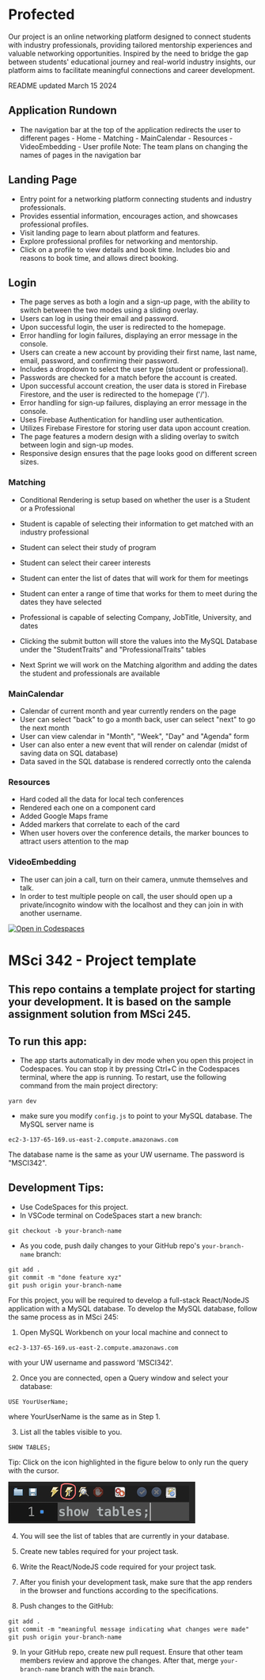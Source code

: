 # Profected

Our project is an online networking platform designed to connect students with industry professionals, providing tailored mentorship experiences and valuable networking opportunities. Inspired by the need to bridge the gap between students' educational journey and real-world industry insights, our platform aims to facilitate meaningful connections and career development.


README updated March 15 2024

## Application Rundown

- The navigation bar at the top of the application redirects the user to different pages - Home - Matching - MainCalendar - Resources - VideoEmbedding - User profile
  Note: The team plans on changing the names of pages in the navigation bar

## Landing Page
- Entry point for a networking platform connecting students and industry professionals.
- Provides essential information, encourages action, and showcases professional profiles.
- Visit landing page to learn about platform and features.
- Explore professional profiles for networking and mentorship.
- Click on a profile to view details and book time. Includes bio and reasons to book time, and allows direct booking.

## Login
- The page serves as both a login and a sign-up page, with the ability to switch between the two modes using a sliding overlay.
- Users can log in using their email and password.
- Upon successful login, the user is redirected to the homepage.
- Error handling for login failures, displaying an error message in the console.
- Users can create a new account by providing their first name, last name, email, password, and confirming their password.
- Includes a dropdown to select the user type (student or professional).
- Passwords are checked for a match before the account is created.
- Upon successful account creation, the user data is stored in Firebase Firestore, and the user is redirected to the homepage ('/').
- Error handling for sign-up failures, displaying an error message in the console.
- Uses Firebase Authentication for handling user authentication.
- Utilizes Firebase Firestore for storing user data upon account creation.
- The page features a modern design with a sliding overlay to switch between login and sign-up modes.
- Responsive design ensures that the page looks good on different screen sizes.

### Matching

- Conditional Rendering is setup based on whether the user is a Student or a Professional
- Student is capable of selecting their information to get matched with an industry professional
- Student can select their study of program
- Student can select their career interests
- Student can enter the list of dates that will work for them for meetings
- Student can enter a range of time that works for them to meet during the dates they have selected
- Professional is capable of selecting Company, JobTitle, University, and dates
- Clicking the submit button will store the values into the MySQL Database under the "StudentTraits" and "ProfessionalTraits" tables

- Next Sprint we will work on the Matching algorithm and adding the dates the student and professionals are available

### MainCalendar

- Calendar of current month and year currently renders on the page
- User can select "back" to go a month back, user can select "next" to go the next month
- User can view calendar in "Month", "Week", "Day" and "Agenda" form
- User can also enter a new event that will render on calendar (midst of saving data on SQL database)
- Data saved in the SQL database is rendered correctly onto the calenda

### Resources

- Hard coded all the data for local tech conferences
- Rendered each one on a component card
- Added Google Maps frame
- Added markers that correlate to each of the card
- When user hovers over the conference details, the marker bounces to attract users attention to the map

### VideoEmbedding

- The user can join a call, turn on their camera, unmute themselves and talk.
- In order to test multiple people on call, the user should open up a private/incognito window with the localhost and they can join in with another username.

[![Open in Codespaces](https://classroom.github.com/assets/launch-codespace-7f7980b617ed060a017424585567c406b6ee15c891e84e1186181d67ecf80aa0.svg)](https://classroom.github.com/open-in-codespaces?assignment_repo_id=13352842)

# MSci 342 - Project template

## This repo contains a template project for starting your development. It is based on the sample assignment solution from MSci 245.

## To run this app:

- The app starts automatically in dev mode when you open this project in Codespaces. You can stop it by pressing Ctrl+C in the Codespaces terminal, where the app is running. To restart, use the following command from the main project directory:

```
yarn dev
```

- make sure you modify `config.js` to point to your MySQL database. The MySQL server name is

```
ec2-3-137-65-169.us-east-2.compute.amazonaws.com
```

The database name is the same as your UW username.
The password is "MSCI342".

## Development Tips:

- Use CodeSpaces for this project.
- In VSCode terminal on CodeSpaces start a new branch:

```
git checkout -b your-branch-name
```

- As you code, push daily changes to your GitHub repo's `your-branch-name` branch:

```
git add .
git commit -m "done feature xyz"
git push origin your-branch-name
```

For this project, you will be required to develop a full-stack React/NodeJS application with a MySQL database. To develop the MySQL database, follow the same process as in MSci 245:

1. Open MySQL Workbench on your local machine and connect to

```
ec2-3-137-65-169.us-east-2.compute.amazonaws.com
```

with your UW username and password 'MSCI342'.

2. Once you are connected, open a Query window and select your database:

```
USE YourUserName;
```

where YourUserName is the same as in Step 1.

3. List all the tables visible to you.

```
SHOW TABLES;
```

Tip: Click on the icon highlighted in the figure below to only run the query with the cursor.

![image](/img/screen1.png)

4. You will see the list of tables that are currently in your database.

5. Create new tables required for your project task.

6. Write the React/NodeJS code required for your project task.

7. After you finish your development task, make sure that the app renders in the browser and functions according to the specifications.

8. Push changes to the GitHub:

```
git add .
git commit -m "meaningful message indicating what changes were made"
git push origin your-branch-name
```

9. In your GitHub repo, create new pull request. Ensure that other team members review and approve the changes. After that, merge `your-branch-name` branch with the `main` branch.

